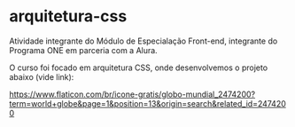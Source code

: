 # arquitetura-css
Atividade integrante do Módulo de Especialação Front-end, integrante do Programa ONE em parceria com a Alura.

O curso foi focado em arquitetura CSS, onde desenvolvemos o projeto abaixo (vide link):

https://www.flaticon.com/br/icone-gratis/globo-mundial_2474200?term=world+globe&page=1&position=13&origin=search&related_id=2474200
